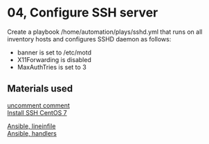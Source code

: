 # 04, Configure SSH server

Create a playbook /home/automation/plays/sshd.yml that runs on all inventory hosts and configures SSHD daemon as follows:

- banner is set to /etc/motd
- X11Forwarding is disabled
- MaxAuthTries is set to 3

## Materials used

[uncomment comment](https://www.mydailytutorials.com/uncommentcomment-lines-files-using-ansible/)\
[Install SSH CentOS 7](https://phoenixnap.com/kb/how-to-enable-ssh-centos-7)

[Ansible, lineinfile](https://docs.ansible.com/ansible/latest/collections/ansible/builtin/lineinfile_module.html)\
[Ansible, handlers](https://docs.ansible.com/ansible/latest/user_guide/playbooks_handlers.html)
